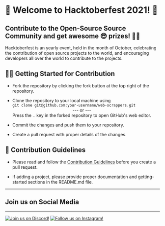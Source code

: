 # 🙌 Welcome to Hacktoberfest 2021! 🙌

**Contribute to the Open-Source Source Community and get awesome 😎 prizes! 🎉🎉**
---

Hacktoberfest is an yearly event, held in the month of October, celebrating the contribution of open source projects to the world, and encouraging developers all over the world to contribute to the projects.

## 👨‍💻 Getting Started for Contribution

- Fork the repository by clicking the fork button at the top right of the repository.

- Clone the repository to your local machine using  
`git clone git@github.com:your-username/web-scrappers.git`  
              --- or ---  
Press the <kbd>.</kbd> key in the forked repository to open GitHub's web editor.

- Commit the changes and push them to your repository.

- Create a pull request with proper details of the changes.

## 📜 Contribution Guidelines

- Please read and follow the [Contribution Guidelines](CONTRIBUTING.md) before you create a pull request.

- If adding a project, please provide proper documentation and getting-started sections in the README.md file.

---

## Join us on Social Media

---

[![Join us on Discord!](https://i.ibb.co/YyRbY2Y/discord-label.png)](https://discord.gg/44g53ckhEh) [![Follow us on Instagram!](https://i.ibb.co/PhNR5X9/instagram-label.png)](https://www.instagram.com/innovationcenter.gitam)
